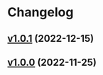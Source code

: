 # Changelog

## [v1.0.1](https://github.com/Myoschen/muser/releases/tag/v1.0.1) (2022-12-15)

## [v1.0.0](https://github.com/Myoschen/muser/releases/tag/v1.0.0) (2022-11-25)

